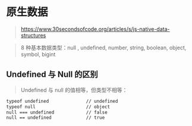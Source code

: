 # 原生数据

> https://www.30secondsofcode.org/articles/s/js-native-data-structures

> 8 种基本数据类型：null , undefined, number, string, boolean, object, symbol, bigint

## Undefined 与 Null 的区别

> Undefined 与 null 的值相等，但类型不相等：

```bash
typeof undefined              // undefined
typeof null                   // object
null === undefined            // false
null == undefined             // true
```
